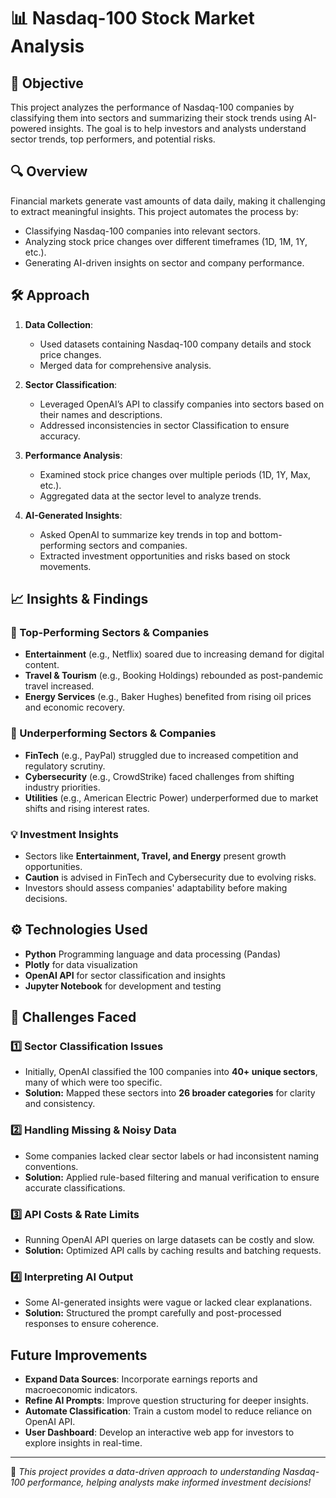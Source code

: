 # 📊 Nasdaq-100 Stock Market Analysis

## 🎯 Objective
This project analyzes the performance of Nasdaq-100 companies by classifying them into sectors and summarizing their stock trends using AI-powered insights. The goal is to help investors and analysts understand sector trends, top performers, and potential risks.

## 🔍 Overview
Financial markets generate vast amounts of data daily, making it challenging to extract meaningful insights. This project automates the process by:
- Classifying Nasdaq-100 companies into relevant sectors.
- Analyzing stock price changes over different timeframes (1D, 1M, 1Y, etc.).
- Generating AI-driven insights on sector and company performance.

## 🛠️ Approach
1. **Data Collection**: 
   - Used datasets containing Nasdaq-100 company details and stock price changes.
   - Merged data for comprehensive analysis.

2. **Sector Classification**:
   - Leveraged OpenAI’s API to classify companies into sectors based on their names and descriptions.
   - Addressed inconsistencies in sector Classification to ensure accuracy.

3. **Performance Analysis**:
   - Examined stock price changes over multiple periods (1D, 1Y, Max, etc.).
   - Aggregated data at the sector level to analyze trends.

4. **AI-Generated Insights**:
   - Asked OpenAI to summarize key trends in top and bottom-performing sectors and companies.
   - Extracted investment opportunities and risks based on stock movements.

## 📈 Insights & Findings
### 🔼 Top-Performing Sectors & Companies
- **Entertainment** (e.g., Netflix) soared due to increasing demand for digital content.
- **Travel & Tourism** (e.g., Booking Holdings) rebounded as post-pandemic travel increased.
- **Energy Services** (e.g., Baker Hughes) benefited from rising oil prices and economic recovery.

### 🔽 Underperforming Sectors & Companies
- **FinTech** (e.g., PayPal) struggled due to increased competition and regulatory scrutiny.
- **Cybersecurity** (e.g., CrowdStrike) faced challenges from shifting industry priorities.
- **Utilities** (e.g., American Electric Power) underperformed due to market shifts and rising interest rates.

### 💡 Investment Insights
- Sectors like **Entertainment, Travel, and Energy** present growth opportunities.
- **Caution** is advised in FinTech and Cybersecurity due to evolving risks.
- Investors should assess companies' adaptability before making decisions.

## ⚙️ Technologies Used
- **Python** Programming language and data processing (Pandas)
- **Plotly** for data visualization
- **OpenAI API** for sector classification and insights
- **Jupyter Notebook** for development and testing

## 🤔 Challenges Faced
### 1️⃣ **Sector Classification Issues**
- Initially, OpenAI classified the 100 companies into **40+ unique sectors**, many of which were too specific.
- **Solution:** Mapped these sectors into **26 broader categories** for clarity and consistency.

### 2️⃣ **Handling Missing & Noisy Data**
- Some companies lacked clear sector labels or had inconsistent naming conventions.
- **Solution:** Applied rule-based filtering and manual verification to ensure accurate classifications.

### 3️⃣ **API Costs & Rate Limits**
- Running OpenAI API queries on large datasets can be costly and slow.
- **Solution:** Optimized API calls by caching results and batching requests.

### 4️⃣ **Interpreting AI Output**
- Some AI-generated insights were vague or lacked clear explanations.
- **Solution:** Structured the prompt carefully and post-processed responses to ensure coherence.

##  Future Improvements
- **Expand Data Sources**: Incorporate earnings reports and macroeconomic indicators.
- **Refine AI Prompts**: Improve question structuring for deeper insights.
- **Automate Classification**: Train a custom model to reduce reliance on OpenAI API.
- **User Dashboard**: Develop an interactive web app for investors to explore insights in real-time.

---
📌 *This project provides a data-driven approach to understanding Nasdaq-100 performance, helping analysts make informed investment decisions!*

